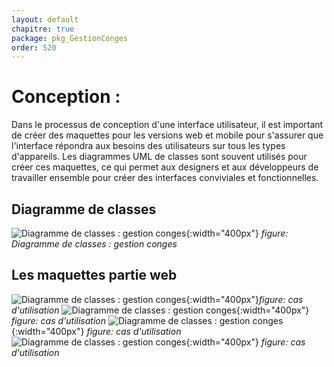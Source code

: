 ```yaml
---
layout: default
chapitre: true
package: pkg_GestionConges
order: 520
---
```


<!-- new slide -->

# Conception :

<!-- note -->

Dans le processus de conception d'une interface utilisateur, il est important de créer des maquettes pour les versions web et mobile pour s'assurer que l'interface répondra aux besoins des utilisateurs sur tous les types d'appareils. Les diagrammes UML de classes sont souvent utilisés pour créer ces maquettes, ce qui permet aux designers et aux développeurs de travailler ensemble pour créer des interfaces conviviales et fonctionnelles.

<!-- new slide -->

## Diagramme de classes

![Diagramme de classes : gestion conges](/gestion-personnels/diagrammes/pkg_GestionConges/diagramme_de_classe-pkg_gestionConges.svg){:width="400px"}
*figure: Diagramme de classes : gestion conges*

## Les maquettes partie web

![Diagramme de classes : gestion conges](/gestion-personnels/diagrammes/pkg_GestionConges/diagramme_de_classe-pkg_gestionConges.svg){:width="400px"}*figure: cas d'utilisation*
![Diagramme de classes : gestion conges](/gestion-personnels/diagrammes/pkg_GestionConges/diagramme_de_classe-pkg_gestionConges.svg){:width="400px"}
*figure: cas d'utilisation*
![Diagramme de classes : gestion conges](/gestion-personnels/diagrammes/pkg_GestionConges/diagramme_de_classe-pkg_gestionConges.svg){:width="400px"}
*figure: cas d'utilisation*
![Diagramme de classes : gestion conges](/gestion-personnels/diagrammes/pkg_GestionConges/diagramme_de_classe-pkg_gestionConges.svg){:width="400px"}
*figure: cas d'utilisation*
